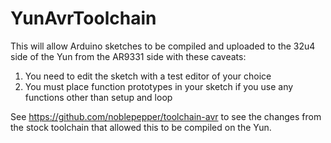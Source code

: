 YunAvrToolchain
===============
This will allow Arduino sketches to be compiled and uploaded to the 32u4 side of the Yun from the AR9331 side with these caveats:

1. You need to edit the sketch with a test editor of your choice
2. You must place function prototypes in your sketch if you use any functions other than setup and loop

See https://github.com/noblepepper/toolchain-avr to see the changes from the stock toolchain that allowed this to be compiled on the Yun.

